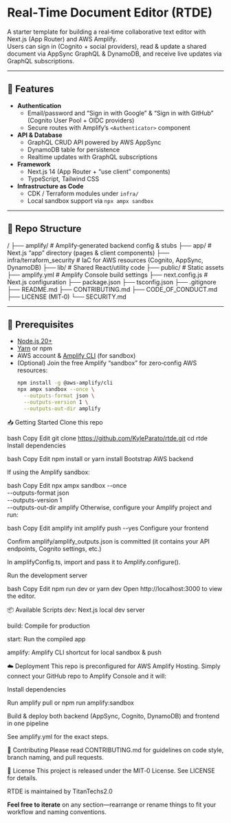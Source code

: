 # Real‑Time Document Editor (RTDE)

A starter template for building a real‑time collaborative text editor with Next.js (App Router) and AWS Amplify.  
Users can sign in (Cognito + social providers), read & update a shared document via AppSync GraphQL & DynamoDB, and receive live updates via GraphQL subscriptions.

---

## 🚀 Features

- **Authentication**  
  - Email/password and “Sign in with Google” & “Sign in with GitHub” (Cognito User Pool + OIDC providers)
  - Secure routes with Amplify’s `<Authenticator>` component
- **API & Database**  
  - GraphQL CRUD API powered by AWS AppSync  
  - DynamoDB table for persistence
  - Realtime updates with GraphQL subscriptions
- **Framework**  
  - Next.js 14 (App Router + “use client” components)
  - TypeScript, Tailwind CSS
- **Infrastructure as Code**  
  - CDK / Terraform modules under `infra/`
  - Local sandbox support via `npx ampx sandbox`

---

## 📁 Repo Structure
/
├── amplify/ # Amplify‑generated backend config & stubs
├── app/ # Next.js “app” directory (pages & client components)
├── infra/terraform_security # IaC for AWS resources (Cognito, AppSync, DynamoDB)
├── lib/ # Shared React/utility code
├── public/ # Static assets
├── amplify.yml # Amplify Console build settings
├── next.config.js # Next.js configuration
├── package.json
├── tsconfig.json
├── .gitignore
├── README.md
├── CONTRIBUTING.md
├── CODE_OF_CONDUCT.md
├── LICENSE (MIT‑0)
└── SECURITY.md


---

## 🔧 Prerequisites

- [Node.js 20+](https://nodejs.org)  
- [Yarn](https://yarnpkg.com) or npm  
- AWS account & [Amplify CLI](https://docs.amplify.aws/cli/) (for sandbox)  
- (Optional) Join the free Amplify “sandbox” for zero‑config AWS resources:
  ```bash
  npm install -g @aws-amplify/cli
  npx ampx sandbox --once \
    --outputs-format json \
    --outputs-version 1 \
    --outputs-out-dir amplify


📥 Getting Started
Clone this repo

bash
Copy
Edit
git clone https://github.com/KyleParato/rtde.git
cd rtde
Install dependencies

bash
Copy
Edit
npm install
or
yarn install
Bootstrap AWS backend

If using the Amplify sandbox:

bash
Copy
Edit
npx ampx sandbox --once \
  --outputs-format json \
  --outputs-version 1 \
  --outputs-out-dir amplify
Otherwise, configure your Amplify project and run:

bash
Copy
Edit
amplify init
amplify push --yes
Configure your frontend

Confirm amplify/amplify_outputs.json is committed (it contains your API endpoints, Cognito settings, etc.)

In amplifyConfig.ts, import and pass it to Amplify.configure().

Run the development server

bash
Copy
Edit
npm run dev
or
yarn dev
Open http://localhost:3000 to view the editor.

📦 Available Scripts
dev: Next.js local dev server

build: Compile for production

start: Run the compiled app

amplify: Amplify CLI shortcut for local sandbox & push

☁️ Deployment
This repo is preconfigured for AWS Amplify Hosting. Simply connect your GitHub repo to Amplify Console and it will:

Install dependencies

Run amplify pull or npm run amplify:sandbox

Build & deploy both backend (AppSync, Cognito, DynamoDB) and frontend in one pipeline

See amplify.yml for the exact steps.

🤝 Contributing
Please read CONTRIBUTING.md for guidelines on code style, branch naming, and pull requests.

📜 License
This project is released under the MIT‑0 License. See LICENSE for details.

RTDE is maintained by TitanTechs2.0

**Feel free to iterate** on any section—rearrange or rename things to fit your workflow and naming conventions.